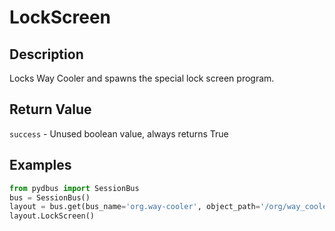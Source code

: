 # LockScreen

## Description
Locks Way Cooler and spawns the special lock screen program.

## Return Value
`success` - Unused boolean value, always returns True

## Examples
```python
from pydbus import SessionBus
bus = SessionBus()
layout = bus.get(bus_name='org.way-cooler', object_path='/org/way_cooler/Layout')
layout.LockScreen()
```
